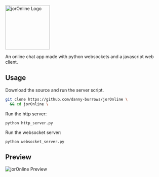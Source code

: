 <div>
  <img height=140 src="https://i.imgur.com/ZTxVaS5.png" alt="jorOnline Logo">
</div>

An online chat app made with python websockets and a javascript web client.


## Usage

Download the source and run the server script.

```sh
git clone https://github.com/danny-burrows/jorOnline \
  && cd jorOnline \
```

Run the http server:

```
python http_server.py
```

Run the websocket server:

```
python websocket_server.py
```


## Preview

![jorOnline Preview](https://i.imgur.com/QtegiP3.png)
